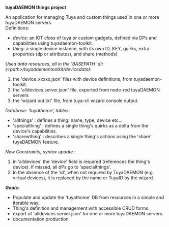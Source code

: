 **tuyaDAEMON things project**
 
 An application for managing Tuya and custom things used in one or more tuyaDAEMON servers. <br>
 Definitions:
  - *device*: an IOT _class_ of tuya or custom gadgets, defined via DPs and capabilities using tuyadaemon-toolkit.
  - *thing*: a single device instance, with its own ID, KEY, quirks, extra properties (dp or attributes), and share (methods)

_Used data resources, all in the 'BASEPATH' dir (&lt;path>/tuyadaemontoolkit/devicedata)_:
1. the 'device_xxxxx.json' files with device definitions, from tuyadaemon-toolkit.
1. the 'alldevices.server.json' file, exported from node-red tuyaDAEMON servers
1. the 'wizard.out.txt' file, from tuya-cli wizard console output.
 
_Database: 'tuyathome', tables_:
 -    'allthings'    : defines a thing: name, type, device etc...
 -    'specialthing' : defines a single thing's quirks as a delta from the device's capabilities.
 -    'sharewthing'  : describes a single thing's actions using the 'share' tuyaDAEMON feature.

_New Constraints, syntax update_ :
1. in 'alldevices' the 'device' field is required (references the thing's device). If missed, all dPs go to 'specialthings'.
2. In the absence of the 'id', when not required by TuyaDAEMON (e.g. virtual devices), it is replaced by the name or TuyaID by the wizard.

***Goals:***

  - Populate and update the 'tuyathome' DB from resources in a simple and iterable way.
  - Thing's definition and management with accessible CRUD forms.
  - export of 'alldevices.server.json' for one or more tuyaDAEMON servers.
  - documentation production.
